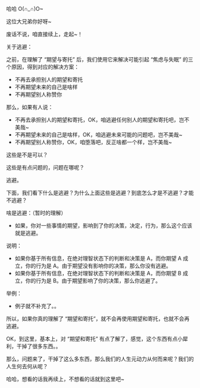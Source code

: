 哈哈 O(∩_∩)O~

这位大兄弟你好呀~

废话不说，咱直接续上，走起~！







关于逃避：

之前，在理解了 “期望与寄托” 后，我们使用它来解决可能引起 “焦虑与失眠” 的三个原因，得到对应的解决方案：

- 不再去承担别人的期望和寄托
- 不再期望未来的自己是啥样
- 不再期望别人称赞你


那么，如果有人说：

- 不再去承担别人的期望和寄托，OK，咱逃避任何别人的期望和寄托吧，岂不美哉~
- 不再期望未来的自己是啥样，OK，咱逃避未来可能的问题吧，岂不美哉~
- 不再期望别人称赞你，OK，咱堕落吧，反正啥都一个样，岂不美哉~

这些是不是可以？

这些是有点问题的，问题在哪呢？

逃避。

下面，我们看下什么是逃避？为什么上面这些是逃避？到底怎么才是不逃避？才能不逃避？

啥是逃避：（暂时的理解）

- 如果，你对一些事情的期望，影响到了你的决策，决定，行为，那么这个应该就是逃避。


说明：

- 如果你基于所有信息，在绝对理智状态下的判断和决策是 A，而你期望 A 成立，你的行为是 A。由于期望没有影响你的决策，那么你没有逃避。
- 如果你基于所有信息，在绝对理智状态下的判断和决策是 A，而你期望 B 成立，你的行为是 B。由于期望影响了你的决策，那么你逃避了。


举例：

- 例子就不补充了。。

所以，如果你真的理解了 “期望和寄托”，就不会再使用期望和寄托，也就不会再逃避。







OK，到这里，基本上，对 “期望和寄托” 有点了解了，感觉，这个东西有点小犀利，干掉了很多东西。。

那么，问题来了，干掉了这么多东西，那么我们的人生元动力从何而来呢？我们的人生何去何从呢？

哈哈，想看的话我再续上，不想看的话就到这里吧~